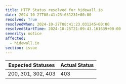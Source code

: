 ```yaml
---
title: HTTP Status resolved for hidewall.io
date: 2024-10-27T08:41:23.031231+00:00
resolved: True
resolvedWhen: 2024-10-27T08:41:23.031245+00:00
resolvedStartTime: 2024-10-25T21:09:43.161639+00:00
severity: notice
affected:
  - hidewall.io
section: issue
---
```


| Expected Statuses | Actual Status  |
|-------------------|----------------|
| 200, 301, 302, 403 | 403 |
